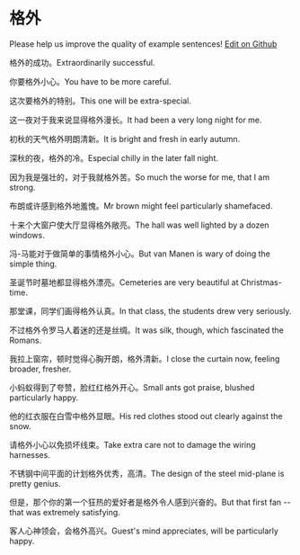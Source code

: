 # 格外

Please help us improve the quality of example sentences! [Edit on Github](https://github.com/jiyushe/jiyu-example-sentence-source/blob/main/chinese/gewai.md)

<p><span class="chinese">格外的成功。</span><span class="english">Extraordinarily successful.</span></p>

<p><span class="chinese">你要格外小心。</span><span class="english">You have to be more careful.</span></p>

<p><span class="chinese">这次要格外的特别。</span><span class="english">This one will be extra-special.</span></p>

<p><span class="chinese">这一夜对于我来说显得格外漫长。</span><span class="english">It had been a very long night for me.</span></p>

<p><span class="chinese">初秋的天气格外明朗清新。</span><span class="english">It is bright and fresh in early autumn.</span></p>

<p><span class="chinese">深秋的夜，格外的冷。</span><span class="english">Especial chilly in the later fall night.</span></p>

<p><span class="chinese">因为我是强壮的，对于我就格外苦。</span><span class="english">So much the worse for me, that I am strong.</span></p>

<p><span class="chinese">布朗或许感到格外地羞愧。</span><span class="english">Mr brown might feel particularly shamefaced.</span></p>

<p><span class="chinese">十来个大窗户使大厅显得格外敞亮。</span><span class="english">The hall was well lighted by a dozen windows.</span></p>

<p><span class="chinese">冯-马能对于做简单的事情格外小心。</span><span class="english">But van Manen is wary of doing the simple thing.</span></p>

<p><span class="chinese">圣诞节时墓地都显得格外漂亮。</span><span class="english">Cemeteries are very beautiful at Christmas-time.</span></p>

<p><span class="chinese">那堂课，同学们画得格外认真。</span><span class="english">In that class, the students drew very seriously.</span></p>

<p><span class="chinese">不过格外令罗马人着迷的还是丝绸。</span><span class="english">It was silk, though, which fascinated the Romans.</span></p>

<p><span class="chinese">我拉上窗帘，顿时觉得心胸开朗，格外清新。</span><span class="english">I close the curtain now, feeling broader, fresher.</span></p>

<p><span class="chinese">小蚂蚁得到了夸赞，脸红红格外开心。</span><span class="english">Small ants got praise, blushed particularly happy.</span></p>

<p><span class="chinese">他的红衣服在白雪中格外显眼。</span><span class="english">His red clothes stood out clearly against the snow.</span></p>

<p><span class="chinese">请格外小心以免损坏线束。</span><span class="english">Take extra care not to damage the wiring harnesses.</span></p>

<p><span class="chinese">不锈钢中间平面的计划格外优秀，高清。</span><span class="english">The design of the steel mid-plane is pretty genius.</span></p>

<p><span class="chinese">但是，那个你的第一个狂热的爱好者是格外令人感到兴奋的。</span><span class="english">But that first fan -- that was extremely satisfying.</span></p>

<p><span class="chinese">客人心神领会，会格外高兴。</span><span class="english">Guest's mind appreciates, will be particularly happy.</span></p>

